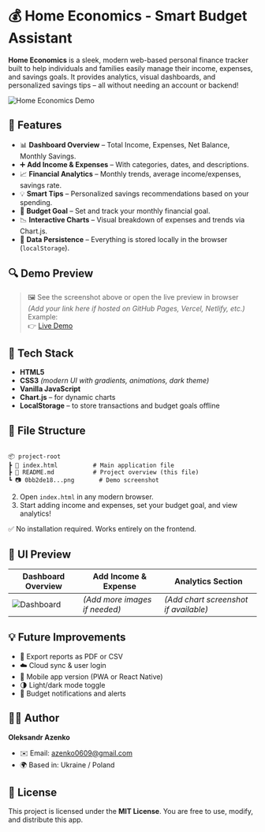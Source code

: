 # 💰 Home Economics - Smart Budget Assistant

**Home Economics** is a sleek, modern web-based personal finance tracker built to help individuals and families easily manage their income, expenses, and savings goals. It provides analytics, visual dashboards, and personalized savings tips – all without needing an account or backend!

![Home Economics Demo](./0bb2de18-18d0-4b3d-a49c-2d28abbf8598.png)

## 🌟 Features

- 📊 **Dashboard Overview** – Total Income, Expenses, Net Balance, Monthly Savings.
- ➕ **Add Income & Expenses** – With categories, dates, and descriptions.
- 📈 **Financial Analytics** – Monthly trends, average income/expenses, savings rate.
- 💡 **Smart Tips** – Personalized savings recommendations based on your spending.
- 🎯 **Budget Goal** – Set and track your monthly financial goal.
- 📉 **Interactive Charts** – Visual breakdown of expenses and trends via Chart.js.
- 💾 **Data Persistence** – Everything is stored locally in the browser (`localStorage`).

## 🔍 Demo Preview

> 🖼️ See the screenshot above or open the live preview in browser  
> *(Add your link here if hosted on GitHub Pages, Vercel, Netlify, etc.)*  
> Example:  
> 👉 [Live Demo](https://your-demo-link.com)

## 🚀 Tech Stack

- **HTML5**  
- **CSS3** *(modern UI with gradients, animations, dark theme)*  
- **Vanilla JavaScript**  
- **Chart.js** – for dynamic charts  
- **LocalStorage** – to store transactions and budget goals offline

## 📂 File Structure

```

📦 project-root
┣ 📄 index.html          # Main application file
┣ 📄 README.md           # Project overview (this file)
┗ 📷 0bb2de18...png       # Demo screenshot

````

2. Open `index.html` in any modern browser.
3. Start adding income and expenses, set your budget goal, and view analytics!

✅ No installation required. Works entirely on the frontend.

## 📸 UI Preview

| Dashboard Overview                                       | Add Income & Expense          | Analytics Section                     |
| -------------------------------------------------------- | ----------------------------- | ------------------------------------- |
| ![Dashboard](./0bb2de18-18d0-4b3d-a49c-2d28abbf8598.png) | *(Add more images if needed)* | *(Add chart screenshot if available)* |

## 💡 Future Improvements

* 🧾 Export reports as PDF or CSV
* ☁️ Cloud sync & user login
* 📱 Mobile app version (PWA or React Native)
* 🌗 Light/dark mode toggle
* 🔔 Budget notifications and alerts

## 👨‍💻 Author

**Oleksandr Azenko**

* ✉️ Email: [azenko0609@gmail.com](mailto:azenko0609@gmail.com)
* 🌍 Based in: Ukraine / Poland

## 📄 License

This project is licensed under the **MIT License**.
You are free to use, modify, and distribute this app.

